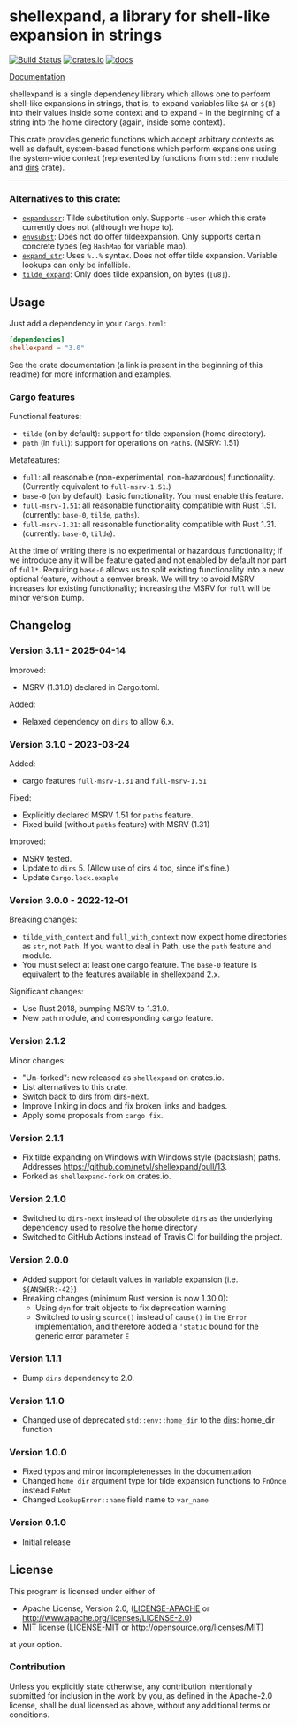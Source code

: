shellexpand, a library for shell-like expansion in strings
==========================================================

[![Build Status][actions]](https://gitlab.com/ijackson/rust-shellexpand/-/pipelines)
[![crates.io][crates]](https://crates.io/crates/shellexpand)
[![docs][docs]](https://docs.rs/shellexpand)

  [actions]: https://img.shields.io/gitlab/pipeline-status/ijackson/rust-shellexpand?branch=main&style=flat-square
  [crates]: https://img.shields.io/crates/v/shellexpand.svg?style=flat-square
  [docs]: https://img.shields.io/badge/docs-latest%20release-6495ed.svg?style=flat-square

[Documentation](https://docs.rs/shellexpand/)

shellexpand is a single dependency library which allows one to perform shell-like expansions in strings,
that is, to expand variables like `$A` or `${B}` into their values inside some context and to expand
`~` in the beginning of a string into the home directory (again, inside some context).

This crate provides generic functions which accept arbitrary contexts as well as default, system-based
functions which perform expansions using the system-wide context (represented by functions from `std::env`
module and [dirs](https://crates.io/crates/dirs) crate).

---

### Alternatives to this crate:

 * [`expanduser`](https://docs.rs/expanduser/latest/expanduser/):
   Tilde substitution only.
   Supports `~user` which this crate currently does not
   (although we hope to).
 * [`envsubst`](https://docs.rs/envsubst/latest/envsubst/):
   Does not do offer tildeexpansion.
   Only supports certain concrete types
   (eg `HashMap` for variable map).
 * [`expand_str`](https://crates.io/crates/expand_str):
   Uses `%..%` syntax.
   Does not offer tilde expansion.
   Variable lookups can only be infallible.
 * [`tilde_expand`](https://crates.io/crates/tilde-expand):
   Only does tilde expansion, on bytes (`[u8]`).

## Usage

Just add a dependency in your `Cargo.toml`:

```toml
[dependencies]
shellexpand = "3.0"
```

See the crate documentation (a link is present in the beginning of this readme) for more information
and examples.

### Cargo features

Functional features:

 * `tilde` (on by default): support for tilde expansion (home directory).
 * `path` (in `full`): support for operations on `Path`s.  (MSRV: 1.51)

Metafeatures:

 * `full`: all reasonable (non-experimental, non-hazardous) functionality.
   (Currently equivalent to `full-msrv-1.51`.)
 * `base-0` (on by default): basic functionality.
   You must enable this feature.
 * `full-msrv-1.51`: all reasonable functionality compatible with Rust 1.51.
   (currently: `base-0`, `tilde`, `paths`).
 * `full-msrv-1.31`: all reasonable functionality compatible with Rust 1.31.
   (currently: `base-0`, `tilde`).

At the time of writing there is no experimental or hazardous functionality;
if we introduce any it will be feature gated and not enabled by default nor part of `full*`.
Requiring `base-0` allows us to split existing functionality into a new optional feature,
without a semver break.
We will try to avoid MSRV increases for existing functionality;
increasing the MSRV for `full` will be minor version bump.

## Changelog

### Version 3.1.1 - 2025-04-14

Improved:

* MSRV (1.31.0) declared in Cargo.toml.

Added:

* Relaxed dependency on `dirs` to allow 6.x.

### Version 3.1.0 - 2023-03-24

Added:

* cargo features `full-msrv-1.31` and `full-msrv-1.51`

Fixed:

* Explicitly declared MSRV 1.51 for `paths` feature.
* Fixed build (without `paths` feature) with MSRV (1.31)

Improved:

* MSRV tested.
* Update to `dirs` 5.  (Allow use of dirs 4 too, since it's fine.)
* Update `Cargo.lock.exaple`

### Version 3.0.0 - 2022-12-01

Breaking changes:

* `tilde_with_context` and `full_with_context` now expect home directories as `str`, not `Path`.
  If you want to deal in Path, use the `path` feature and module.
* You must select at least one cargo feature.
  The `base-0` feature is equivalent to the features available in shellexpand 2.x.

Significant changes:

* Use Rust 2018, bumping MSRV to 1.31.0.
* New `path` module, and corresponding cargo feature.

### Version 2.1.2

Minor changes:

* "Un-forked": now released as `shellexpand` on crates.io.
* List alternatives to this crate.
* Switch back to dirs from dirs-next.
* Improve linking in docs and fix broken links and badges.
* Apply some proposals from `cargo fix`.

### Version 2.1.1

* Fix tilde expanding on Windows with Windows style (backslash) paths.
  Addresses <https://github.com/netvl/shellexpand/pull/13>.
* Forked as `shellexpand-fork` on crates.io.

### Version 2.1.0

* Switched to `dirs-next` instead of the obsolete `dirs` as the underlying dependency used to resolve the home directory
* Switched to GitHub Actions instead of Travis CI for building the project.

### Version 2.0.0

* Added support for default values in variable expansion (i.e. `${ANSWER:-42}`)
* Breaking changes (minimum Rust version is now 1.30.0):
  + Using `dyn` for trait objects to fix deprecation warning
  + Switched to using `source()` instead of `cause()` in the `Error` implementation, and
    therefore added a `'static` bound for the generic error parameter `E`

### Version 1.1.1

* Bump `dirs` dependency to 2.0.

### Version 1.1.0

* Changed use of deprecated `std::env::home_dir` to the [dirs](https://crates.io/crates/dirs)::home_dir function

### Version 1.0.0

* Fixed typos and minor incompletenesses in the documentation
* Changed `home_dir` argument type for tilde expansion functions to `FnOnce` instead `FnMut`
* Changed `LookupError::name` field name to `var_name`

### Version 0.1.0

* Initial release

## License

This program is licensed under either of

 * Apache License, Version 2.0, ([LICENSE-APACHE](LICENSE-APACHE) or http://www.apache.org/licenses/LICENSE-2.0)
 * MIT license ([LICENSE-MIT](LICENSE-MIT) or http://opensource.org/licenses/MIT)

at your option.

### Contribution

Unless you explicitly state otherwise, any contribution intentionally submitted
for inclusion in the work by you, as defined in the Apache-2.0 license, shall be dual licensed 
as above, without any additional terms or conditions.
